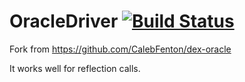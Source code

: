 # OracleDriver [![Build Status](https://travis-ci.org/acgmohu/OracleDriver.svg?branch=master)](https://travis-ci.org/acgmohu/OracleDriver)

Fork from https://github.com/CalebFenton/dex-oracle


It works well for reflection calls.
